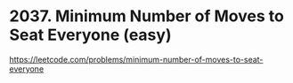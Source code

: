 # 2037. Minimum Number of Moves to Seat Everyone (easy)

https://leetcode.com/problems/minimum-number-of-moves-to-seat-everyone
